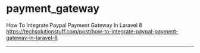 # payment_gateway

<!-- Contenuto migrato da _docs/payment_gateway.txt -->

How To Integrate Paypal Payment Gateway In Laravel 8
https://techsolutionstuff.com/post/how-to-integrate-paypal-payment-gateway-in-laravel-8

----------------------------------------------------------------------------------------------
